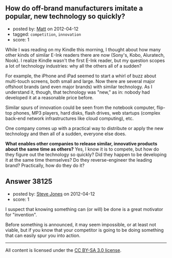 ## How do off-brand manufacturers imitate a popular, new technology so quickly?

- posted by: [Matt](https://stackexchange.com/users/-1/14496-matt) on 2012-04-12
- tagged: `competition`, `innovation`
- score: 1

While I was reading on my Kindle this morning, I thought about how many other kinds of similar E-Ink readers there are now (Sony's, Kobo, Aluratech, Nook). I realize Kindle wasn't the first E-Ink reader, but my question scopes a lot of technology industries: why all the others all of a sudden?

For example, the iPhone and iPad seemed to start a whirl of buzz about multi-touch screens, both small and large. Now there are several major offshoot brands (and even major brands) with similar technology. As I understand it, though, that technology was "new," as in: nobody had developed it at a reasonable price before.

Similar spurs of innovation could be seen from the notebook computer, flip-top phones, MP3 players, hard disks, flash drives, web startups (complex back-end network infrastructures like cloud computing), etc.

One company comes up with a practical way to distribute or apply the new technology and then all of a sudden, everyone else does.

**What enables other companies to release similar, innovative products about the same time as others?** Yes, I know it is to compete, but how do they figure out the technology so quickly? Did they happen to be developing it at the same time themselves? Do they reverse-engineer the leading brand? Practically, how do they do it?


## Answer 38125

- posted by: [Steve Jones](https://stackexchange.com/users/-1/12985-steve-jones) on 2012-04-12
- score: 1

I suspect that knowing something can (or will) be done is a great motivator for "invention".

Before something is announced, it may seem impossible, or at least not viable, but if you know that your competitor is going to be doing something that can easily spur you into action.



---

All content is licensed under the [CC BY-SA 3.0 license](https://creativecommons.org/licenses/by-sa/3.0/).
